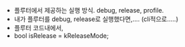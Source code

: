 - 플루터에서 제공하는 실행 방식. debug, release, profile.
- 내가 플루터를 debug, release로 실행했다면,.... (cli적으로.....)
- 플루터 코드내에서,
- bool isRelease = kReleaseMode;